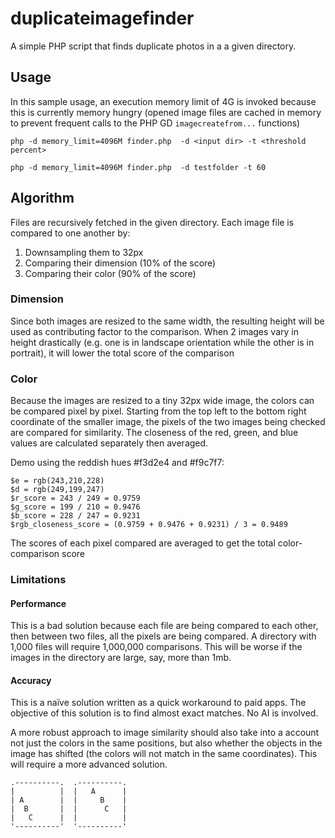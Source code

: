 # duplicateimagefinder
A simple PHP script that finds duplicate photos in a a given directory. 

## Usage

In this sample usage, an execution memory limit of 4G is invoked because this is currently memory hungry (opened image files are cached in memory to prevent frequent calls to the PHP GD `imagecreatefrom...` functions)

```
php -d memory_limit=4096M finder.php  -d <input dir> -t <threshold percent>

php -d memory_limit=4096M finder.php  -d testfolder -t 60
```

## Algorithm
Files are recursively fetched in the given directory. Each image file is compared to one another by:
1. Downsampling them to 32px
1. Comparing their dimension (10% of the score)
2. Comparing their color (90% of the score)

### Dimension
Since both images are resized to the same width, the resulting height will be used as contributing factor to the comparison. When 2 images vary in height drastically (e.g. one is in landscape orientation while the other is in portrait), it will lower the total score of the comparison

### Color
Because the images are resized to a tiny 32px wide image, the colors can be compared pixel by pixel. Starting from the top left to the bottom right coordinate of the smaller image, the pixels of the two images being checked are compared for similarity. The closeness of the red, green, and blue values are calculated separately then averaged.

Demo using the reddish hues #f3d2e4 and #f9c7f7:

```
$e = rgb(243,210,228)
$d = rgb(249,199,247)
$r_score = 243 / 249 = 0.9759
$g_score = 199 / 210 = 0.9476
$b_score = 228 / 247 = 0.9231
$rgb_closeness_score = (0.9759 + 0.9476 + 0.9231) / 3 = 0.9489
```

The scores of each pixel compared are averaged to get the total color-comparison score

### Limitations

#### Performance
This is a bad solution because each file are being compared to each other,
then between two files, all the pixels are being compared. A directory with 1,000 files will require 1,000,000 comparisons. 
This will be worse if the images in the directory are large, say, more than 1mb.

#### Accuracy
This is a naïve solution written as a quick workaround to paid apps. The objective of this solution is to find almost exact matches. No AI is involved.

A more robust approach to image similarity should also take into a account not just the colors in the same positions, but also whether the objects in the image has shifted (the colors will not match in the same coordinates). This will require a more advanced solution.

```
.----------.  .----------.
|          |  |   A      |
| A        |  |     B    |
|  B       |  |      C   |
|   C      |  |          |
'----------'  '----------'
```
